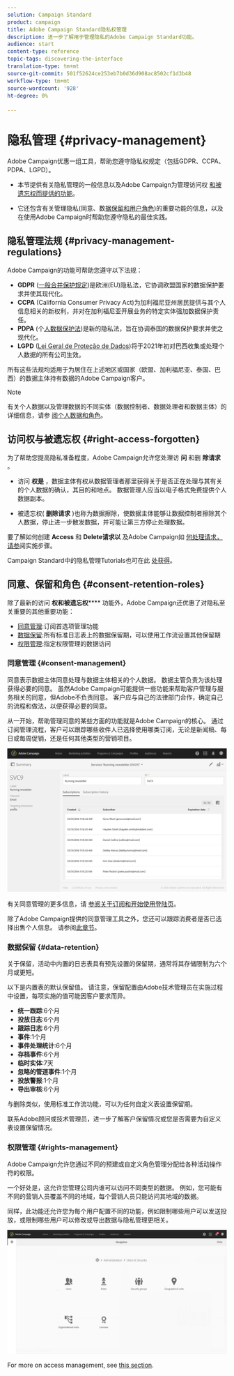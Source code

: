 ```yaml
---
solution: Campaign Standard
product: campaign
title: Adobe Campaign Standard隐私权管理
description: 进一步了解用于管理隐私的Adobe Campaign Standard功能。
audience: start
content-type: reference
topic-tags: discovering-the-interface
translation-type: tm+mt
source-git-commit: 501f52624ce253eb7b0d36d908ac8502cf1d3b48
workflow-type: tm+mt
source-wordcount: '928'
ht-degree: 0%

---
```



# 隐私管理 {#privacy-management}

Adobe Campaign优惠一组工具，帮助您遵守隐私权规定（包括GDPR、CCPA、PDPA、LGPD）。

* 本节提供有关隐私管理的一般信息以及Adobe Campaign为管理访问权 [和被遗忘权而提供的功能](#right-access-forgotten)。

* 它还包含有关管理隐私(同意、数[据保留和用户角色](#consent-retention-roles))的重要功能的信息，以及在使用Adobe Campaign时帮助您遵守隐私的最佳实践。

## 隐私管理法规 {#privacy-management-regulations}

Adobe Campaign的功能可帮助您遵守以下法规：

* **GDPR** ([一般合并保护规定](https://ec.europa.eu/info/law/law-topic/data-protection/reform/what-does-general-data-protection-regulation-gdpr-govern_en))是欧洲(EU)隐私法，它协调欧盟国家的数据保护要求并使其现代化。
* **CCPA** (California Consumer Privacy Act[](https://leginfo.legislature.ca.gov/faces/codes_displayText.xhtml?lawCode=CIV&amp;division=3.标题(&amp;T)=1.81.5。&amp;part=4。&amp;chapter=&amp;article=))为加利福尼亚州居民提供与其个人信息相关的新权利，并对在加利福尼亚开展业务的特定实体强加数据保护责任。
* **PDPA** (个[人数据保护法](https://secureprivacy.ai/thailand-pdpa-summary-what-businesses-need-to-know/))是新的隐私法，旨在协调泰国的数据保护要求并使之现代化。
* **LGPD** ([Lei Geral de Proteção de Dados](https://iapp.org/media/pdf/resource_center/Brazilian_General_Data_Protection_Law.pdf))将于2021年初对巴西收集或处理个人数据的所有公司生效。

所有这些法规均适用于为居住在上述地区或国家（欧盟、加利福尼亚、泰国、巴西）的数据主体持有数据的Adobe Campaign客户。

>[!NOTE]
>
>有关个人数据以及管理数据的不同实体（数据控制者、数据处理者和数据主体）的详细信息，请参 [阅个人数据和角色](../../start/using/privacy.md#personal-data)。

## 访问权与被遗忘权 {#right-access-forgotten}

为了帮助您提高隐私准备程度，Adobe Campaign允许您处理访 **问** 和删 **除请求** 。

* 访问 **权是** ，数据主体有权从数据管理者那里获得关于是否正在处理与其有关的个人数据的确认，其目的和地点。 数据管理人应当以电子格式免费提供个人数据副本。

* 被遗忘权( **删除请求** )也称为数据擦除，使数据主体能够让数据控制者擦除其个人数据，停止进一步散发数据，并可能让第三方停止处理数据。

要了解如何创建 **Access** 和 **Delete请求以** 及Adobe Campaign如 [何处理请求，请参](../../start/using/privacy-requests.md#about-privacy-requests)阅实施步骤。

Campaign Standard中的隐私管理Tutorials也可在此 [处获得](https://experienceleague.adobe.com/docs/campaign-standard-learn/tutorials/privacy/privacy-overview.html?lang=en#privacy)。

## 同意、保留和角色 {#consent-retention-roles}

除了最新的访问 **权和被遗忘权****** 功能外，Adobe Campaign还优惠了对隐私至关重要的其他重要功能：

* [同意管理](#consent-management):订阅首选项管理功能
* [数据保留](#data-retention):所有标准日志表上的数据保留期，可以使用工作流设置其他保留期
* [权限管理](#rights-management):指定权限管理的数据访问

### 同意管理 {#consent-management}

同意表示数据主体同意处理与数据主体相关的个人数据。 数据主管负责为该处理获得必要的同意。 虽然Adobe Campaign可能提供一些功能来帮助客户管理与服务相关的同意，但Adobe不负责同意。 客户应与自己的法律部门合作，确定自己的流程和做法，以便获得必要的同意。

从一开始，帮助管理同意的某些方面的功能就是Adobe Campaign的核心。 通过订阅管理流程，客户可以跟踪哪些收件人已选择使用哪类订阅，无论是新闻稿、每日或每周促销，还是任何其他类型的营销项目。

![](assets/privacy-consent-management.png)

有关同意管理的更多信息，请 [参阅关于订阅](../../audiences/using/about-subscriptions.md)[和开始使用登陆页](../../channels/using/getting-started-with-landing-pages.md)。

除了Adobe Campaign提供的同意管理工具之外，您还可以跟踪消费者是否已选择出售个人信息。 请参阅[此章节](../../start/using/privacy-requests.md#sale-of-personal-information-ccpa)。

### 数据保留 {#data-retention}

关于保留，活动中内置的日志表具有预先设置的保留期，通常将其存储限制为六个月或更短。

以下是内置表的默认保留值。 请注意，保留配置由Adobe技术管理员在实施过程中设置，每项实施的值可能因客户要求而异。

* **统一跟踪**:6个月
* **投放日志**:6个月
* **跟踪日志**:6个月
* **事件**:1个月
* **事件处理统计**:6个月
* **存档事件**:6个月
* **临时实体**:7天
* **忽略的管道事件**:1个月
* **投放警报**:1个月
* **导出审核**:6个月

与删除类似，使用标准工作流功能，可以为任何自定义表设置保留期。

联系Adobe顾问或技术管理员，进一步了解客户保留情况或您是否需要为自定义表设置保留情况。

### 权限管理 {#rights-management}

Adobe Campaign允许您通过不同的预建或自定义角色管理分配给各种活动操作符的权限。

一个好处是，这允许您管理公司内谁可以访问不同类型的数据。 例如，您可能有不同的营销人员覆盖不同的地域，每个营销人员只能访问其地域的数据。

同样，此功能还允许您为每个用户配置不同的功能，例如限制哪些用户可以发送投放，或限制哪些用户可以修改或导出数据与隐私管理更相关。

![](assets/privacy-user-management.png)

For more on access management, see [this section](../../administration/using/about-access-management.md).